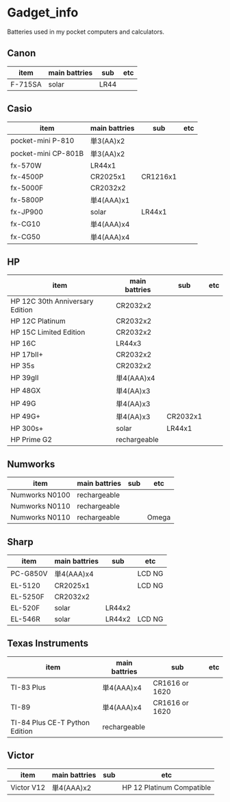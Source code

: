 # Gadget_info
Batteries used in my pocket computers and calculators.

## Canon
item | main battries | sub | etc
--- | --- | --- | ---
F-715SA | solar | LR44 |

## Casio
item | main battries | sub | etc
--- | --- | --- | ---
pocket-mini P-810 | 単3(AA)x2 | |
pocket-mini CP-801B | 単3(AA)x2 | |
fx-570W | LR44x1 | |
fx-4500P | CR2025x1 | CR1216x1 |
fx-5000F | CR2032x2 | |
fx-5800P | 単4(AAA)x1 | |
fx-JP900 | solar | LR44x1 |
fx-CG10 | 単4(AAA)x4 | |
fx-CG50 | 単4(AAA)x4 | |

## HP
item | main battries | sub | etc
--- | --- | --- | ---
HP 12C 30th Anniversary Edition | CR2032x2 | |
HP 12C Platinum | CR2032x2 | |
HP 15C Limited Edition | CR2032x2 | |
HP 16C | LR44x3 | |
HP 17bII+ | CR2032x2 | |
HP 35s | CR2032x2 | |
HP 39gII | 単4(AAA)x4 | |
HP 48GX | 単4(AA)x3 | |
HP 49G | 単4(AA)x3 | |
HP 49G+ | 単4(AA)x3 | CR2032x1 |
HP 300s+ | solar | LR44x1 |
HP Prime G2 | rechargeable | |

## Numworks
item | main battries | sub | etc
--- | --- | --- | ---
Numworks N0100 | rechargeable | |
Numworks N0110 | rechargeable | |
Numworks N0110 | rechargeable | | Omega

## Sharp
item | main battries | sub | etc
--- | --- | --- | ---
PC-G850V | 単4(AAA)x4 | | LCD NG
EL-5120 | CR2025x1 | | LCD NG
EL-5250F | CR2032x2 | |
EL-520F | solar | LR44x2 |
EL-546R | solar | LR44x2 | LCD NG

## Texas Instruments
item | main battries | sub | etc
--- | --- | --- | ---
TI-83 Plus | 単4(AAA)x4 | CR1616 or 1620 | 
TI-89 | 単4(AAA)x4 | CR1616 or 1620 | 
TI-84 Plus CE-T Python Edition | rechargeable | |

## Victor
item | main battries | sub | etc
--- | --- | --- | ---
Victor V12 | 単4(AAA)x2 | | HP 12 Platinum Compatible
